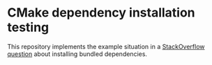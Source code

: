 # CMake dependency installation testing

This repository implements the example situation in a [StackOverflow question](https://stackoverflow.com/questions/52591766/how-do-i-install-bundled-interface-dependencies-with-modern-cmake) about installing bundled dependencies.
